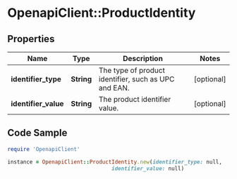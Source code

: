 # OpenapiClient::ProductIdentity

## Properties

Name | Type | Description | Notes
------------ | ------------- | ------------- | -------------
**identifier_type** | **String** | The type of product identifier, such as UPC and EAN. | [optional] 
**identifier_value** | **String** | The product identifier value. | [optional] 

## Code Sample

```ruby
require 'OpenapiClient'

instance = OpenapiClient::ProductIdentity.new(identifier_type: null,
                                 identifier_value: null)
```



